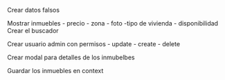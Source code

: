 Crear datos falsos

Mostrar inmuebles - precio - zona - foto
-tipo de vivienda - disponibilidad
Crear el buscador

Crear usuario admin con permisos - update - create - delete

Crear modal para detalles de los inmubelbes

Guardar los inmuebles en context
